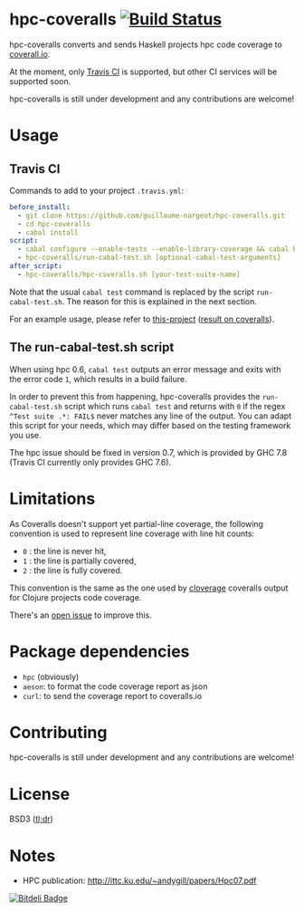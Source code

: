 hpc-coveralls [![Build Status](https://travis-ci.org/guillaume-nargeot/hpc-coveralls.png?branch=master)](https://travis-ci.org/guillaume-nargeot/hpc-coveralls)
=============

hpc-coveralls converts and sends Haskell projects hpc code coverage to [coverall.io](http://coveralls.io/).

At the moment, only [Travis CI](http://travis-ci.org) is supported, but other CI services will be supported soon.

hpc-coveralls is still under development and any contributions are welcome!

# Usage

## Travis CI

Commands to add to your project `.travis.yml`:
```yaml
before_install:
  - git clone https://github.com/guillaume-nargeot/hpc-coveralls.git
  - cd hpc-coveralls
  - cabal install
script:
  - cabal configure --enable-tests --enable-library-coverage && cabal build
  - hpc-coveralls/run-cabal-test.sh [optional-cabal-test-arguments]
after_script:
  - hpc-coveralls/hpc-coveralls.sh [your-test-suite-name]
```

Note that the usual `cabal test` command is replaced by the script `run-cabal-test.sh`.
The reason for this is explained in the next section.

For an example usage, please refer to [this-project](https://github.com/guillaume-nargeot/project-euler-haskell) ([result on coveralls](https://coveralls.io/r/guillaume-nargeot/project-euler-haskell)).

## The run-cabal-test.sh script

When using hpc 0.6, `cabal test` outputs an error message and exits with the error code `1`, which results in a build failure.

In order to prevent this from happening, hpc-coveralls provides the `run-cabal-test.sh` script which runs `cabal test` and returns with `0` if the regex `^Test suite .*: FAIL$` never matches any line of the output.
You can adapt this script for your needs, which may differ based on the testing framework you use.

The hpc issue should be fixed in version 0.7, which is provided by GHC 7.8 (Travis CI currently only provides GHC 7.6).

# Limitations

As Coveralls doesn't support yet partial-line coverage, the following convention is used to represent line coverage with line hit counts:
- `0` : the line is never hit,
- `1` : the line is partially covered,
- `2` : the line is fully covered.

This convention is the same as the one used by [cloverage](https://github.com/lshift/cloverage) coveralls output for Clojure projects code coverage.

There's an [open issue](https://github.com/lemurheavy/coveralls-public/issues/216) to improve this.

# Package dependencies

- `hpc` (obviously)
- `aeson`: to format the code coverage report as json
- `curl`: to send the coverage report to coveralls.io

# Contributing

hpc-coveralls is still under development and any contributions are welcome!

# License

BSD3 ([tl;dr](https://tldrlegal.com/license/bsd-3-clause-license-(revised)))

# Notes

- HPC publication: http://ittc.ku.edu/~andygill/papers/Hpc07.pdf


[![Bitdeli Badge](https://d2weczhvl823v0.cloudfront.net/guillaume-nargeot/hpc-coveralls/trend.png)](https://bitdeli.com/free "Bitdeli Badge")

